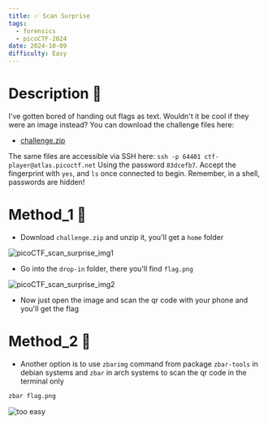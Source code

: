 ```yaml
---
title: ✅ Scan Surprise
tags:
  - forensics
  - picoCTF-2024
date: 2024-10-09
difficulty: Easy
---
```

# Description 📄

I've gotten bored of handing out flags as text. Wouldn't it be cool if they were an image instead? You can download the challenge files here:

- [challenge.zip](https://artifacts.picoctf.net/c_atlas/1/challenge.zip)

The same files are accessible via SSH here: `ssh -p 64401 ctf-player@atlas.picoctf.net` Using the password `83dcefb7`. Accept the fingerprint with `yes`, and `ls` once connected to begin. Remember, in a shell, passwords are hidden!

# Method_1 🧪

- Download `challenge.zip` and unzip it, you'll get a `home` folder

![picoCTF_scan_surprise_img1](https://i.imgur.com/PArNuNv.png)

- Go into the `drop-in` folder, there you'll find `flag.png` 

![picoCTF_scan_surprise_img2](https://i.imgur.com/FyhrrPX.png)

- Now just open the image and scan the qr code with your phone and you'll get the flag

# Method_2 🧪

- Another option is to use `zbarimg` command from package `zbar-tools` in debian systems and `zbar` in arch systems to scan the qr code in the terminal only

```bash
zbar flag.png
```

![too easy](https://i.imgur.com/21y5T0p.gif)
